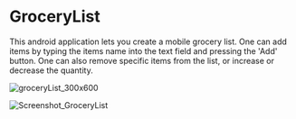 
# GroceryList
This android application lets you create a mobile grocery list.
One can add items by typing the items name into the text field and pressing the 'Add' button.
One can also remove specific items from the list, or increase or decrease the quantity. 


![groceryList_300x600](https://user-images.githubusercontent.com/77891829/184508652-389152c0-18a1-44d3-893a-32f66f5fc1c5.png)


![Screenshot_GroceryList](https://user-images.githubusercontent.com/77891829/167960303-b3a3a039-7d29-4e90-a7ab-53c11a5f926e.png)


